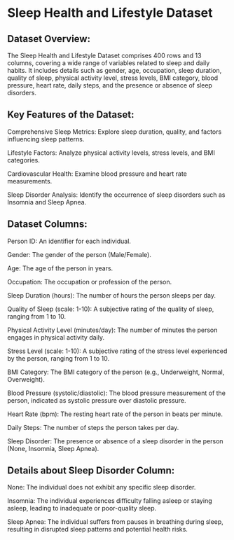 # Sleep Health and Lifestyle Dataset
## Dataset Overview:
The Sleep Health and Lifestyle Dataset comprises 400 rows and 13 columns, covering a wide range of variables related to sleep and daily habits. It includes details such as gender, age, occupation, sleep duration, quality of sleep, physical activity level, stress levels, BMI category, blood pressure, heart rate, daily steps, and the presence or absence of sleep disorders.

## Key Features of the Dataset:
Comprehensive Sleep Metrics: Explore sleep duration, quality, and factors influencing sleep patterns.

Lifestyle Factors: Analyze physical activity levels, stress levels, and BMI categories.

Cardiovascular Health: Examine blood pressure and heart rate measurements.

Sleep Disorder Analysis: Identify the occurrence of sleep disorders such as Insomnia and Sleep Apnea.

## Dataset Columns:
Person ID: An identifier for each individual.

Gender: The gender of the person (Male/Female).

Age: The age of the person in years.

Occupation: The occupation or profession of the person.

Sleep Duration (hours): The number of hours the person sleeps per day.

Quality of Sleep (scale: 1-10): A subjective rating of the quality of sleep, ranging from 1 to 10.

Physical Activity Level (minutes/day): The number of minutes the person engages in physical activity daily.

Stress Level (scale: 1-10): A subjective rating of the stress level experienced by the person, ranging from 1 to 10.

BMI Category: The BMI category of the person (e.g., Underweight, Normal, Overweight).

Blood Pressure (systolic/diastolic): The blood pressure measurement of the person, indicated as systolic pressure over diastolic pressure.

Heart Rate (bpm): The resting heart rate of the person in beats per minute.

Daily Steps: The number of steps the person takes per day.

Sleep Disorder: The presence or absence of a sleep disorder in the person (None, Insomnia, Sleep Apnea).

## Details about Sleep Disorder Column:
None: The individual does not exhibit any specific sleep disorder.

Insomnia: The individual experiences difficulty falling asleep or staying asleep, leading to inadequate or poor-quality sleep.

Sleep Apnea: The individual suffers from pauses in breathing during sleep, resulting in disrupted sleep patterns and potential health risks.
